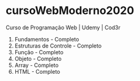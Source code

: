 # cursoWebModerno2020
Curso de Programação Web | Udemy | Cod3r

1. Fundamentos - Completo
2. Estruturas de Controle - Completo
3. Função - Completo
4. Objeto - Completo
5. Array - Completo
9. HTML - Completo